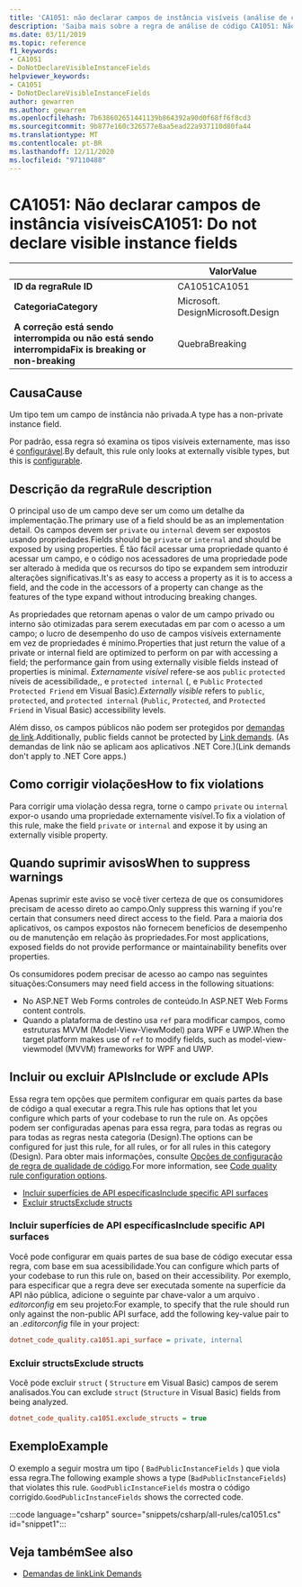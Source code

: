 ```yaml
---
title: 'CA1051: não declarar campos de instância visíveis (análise de código)'
description: 'Saiba mais sobre a regra de análise de código CA1051: Não declare campos de instância visíveis'
ms.date: 03/11/2019
ms.topic: reference
f1_keywords:
- CA1051
- DoNotDeclareVisibleInstanceFields
helpviewer_keywords:
- CA1051
- DoNotDeclareVisibleInstanceFields
author: gewarren
ms.author: gewarren
ms.openlocfilehash: 7b638602651441139b864392a90d0f68ff6f8cd3
ms.sourcegitcommit: 9b877e160c326577e8aa5ead22a937110d80fa44
ms.translationtype: MT
ms.contentlocale: pt-BR
ms.lasthandoff: 12/11/2020
ms.locfileid: "97110488"
---
```

# <a name="ca1051-do-not-declare-visible-instance-fields"></a><span data-ttu-id="13a1e-103">CA1051: Não declarar campos de instância visíveis</span><span class="sxs-lookup"><span data-stu-id="13a1e-103">CA1051: Do not declare visible instance fields</span></span>

| | <span data-ttu-id="13a1e-104">Valor</span><span class="sxs-lookup"><span data-stu-id="13a1e-104">Value</span></span> |
|-|-|
| <span data-ttu-id="13a1e-105">**ID da regra**</span><span class="sxs-lookup"><span data-stu-id="13a1e-105">**Rule ID**</span></span> |<span data-ttu-id="13a1e-106">CA1051</span><span class="sxs-lookup"><span data-stu-id="13a1e-106">CA1051</span></span>|
| <span data-ttu-id="13a1e-107">**Categoria**</span><span class="sxs-lookup"><span data-stu-id="13a1e-107">**Category**</span></span> |<span data-ttu-id="13a1e-108">Microsoft. Design</span><span class="sxs-lookup"><span data-stu-id="13a1e-108">Microsoft.Design</span></span>|
| <span data-ttu-id="13a1e-109">**A correção está sendo interrompida ou não está sendo interrompida**</span><span class="sxs-lookup"><span data-stu-id="13a1e-109">**Fix is breaking or non-breaking**</span></span> |<span data-ttu-id="13a1e-110">Quebra</span><span class="sxs-lookup"><span data-stu-id="13a1e-110">Breaking</span></span>|

## <a name="cause"></a><span data-ttu-id="13a1e-111">Causa</span><span class="sxs-lookup"><span data-stu-id="13a1e-111">Cause</span></span>

<span data-ttu-id="13a1e-112">Um tipo tem um campo de instância não privada.</span><span class="sxs-lookup"><span data-stu-id="13a1e-112">A type has a non-private instance field.</span></span>

<span data-ttu-id="13a1e-113">Por padrão, essa regra só examina os tipos visíveis externamente, mas isso é [configurável](#include-or-exclude-apis).</span><span class="sxs-lookup"><span data-stu-id="13a1e-113">By default, this rule only looks at externally visible types, but this is [configurable](#include-or-exclude-apis).</span></span>

## <a name="rule-description"></a><span data-ttu-id="13a1e-114">Descrição da regra</span><span class="sxs-lookup"><span data-stu-id="13a1e-114">Rule description</span></span>

<span data-ttu-id="13a1e-115">O principal uso de um campo deve ser um como um detalhe da implementação.</span><span class="sxs-lookup"><span data-stu-id="13a1e-115">The primary use of a field should be as an implementation detail.</span></span> <span data-ttu-id="13a1e-116">Os campos devem ser `private` ou `internal` devem ser expostos usando propriedades.</span><span class="sxs-lookup"><span data-stu-id="13a1e-116">Fields should be `private` or `internal` and should be exposed by using properties.</span></span> <span data-ttu-id="13a1e-117">É tão fácil acessar uma propriedade quanto é acessar um campo, e o código nos acessadores de uma propriedade pode ser alterado à medida que os recursos do tipo se expandem sem introduzir alterações significativas.</span><span class="sxs-lookup"><span data-stu-id="13a1e-117">It's as easy to access a property as it is to access a field, and the code in the accessors of a property can change as the features of the type expand without introducing breaking changes.</span></span>

<span data-ttu-id="13a1e-118">As propriedades que retornam apenas o valor de um campo privado ou interno são otimizadas para serem executadas em par com o acesso a um campo; o lucro de desempenho do uso de campos visíveis externamente em vez de propriedades é mínimo.</span><span class="sxs-lookup"><span data-stu-id="13a1e-118">Properties that just return the value of a private or internal field are optimized to perform on par with accessing a field; the performance gain from using externally visible fields instead of properties is minimal.</span></span> <span data-ttu-id="13a1e-119">*Externamente visível* refere-se aos `public` `protected` níveis de acessibilidade,, e `protected internal` (, e `Public` `Protected` `Protected Friend` em Visual Basic).</span><span class="sxs-lookup"><span data-stu-id="13a1e-119">*Externally visible* refers to `public`, `protected`, and `protected internal` (`Public`, `Protected`, and `Protected Friend` in Visual Basic) accessibility levels.</span></span>

<span data-ttu-id="13a1e-120">Além disso, os campos públicos não podem ser protegidos por [demandas de link](../../../framework/misc/link-demands.md).</span><span class="sxs-lookup"><span data-stu-id="13a1e-120">Additionally, public fields cannot be protected by [Link demands](../../../framework/misc/link-demands.md).</span></span> <span data-ttu-id="13a1e-121">(As demandas de link não se aplicam aos aplicativos .NET Core.)</span><span class="sxs-lookup"><span data-stu-id="13a1e-121">(Link demands don't apply to .NET Core apps.)</span></span>

## <a name="how-to-fix-violations"></a><span data-ttu-id="13a1e-122">Como corrigir violações</span><span class="sxs-lookup"><span data-stu-id="13a1e-122">How to fix violations</span></span>

<span data-ttu-id="13a1e-123">Para corrigir uma violação dessa regra, torne o campo `private` ou `internal` expor-o usando uma propriedade externamente visível.</span><span class="sxs-lookup"><span data-stu-id="13a1e-123">To fix a violation of this rule, make the field `private` or `internal` and expose it by using an externally visible property.</span></span>

## <a name="when-to-suppress-warnings"></a><span data-ttu-id="13a1e-124">Quando suprimir avisos</span><span class="sxs-lookup"><span data-stu-id="13a1e-124">When to suppress warnings</span></span>

<span data-ttu-id="13a1e-125">Apenas suprimir este aviso se você tiver certeza de que os consumidores precisam de acesso direto ao campo.</span><span class="sxs-lookup"><span data-stu-id="13a1e-125">Only suppress this warning if you're certain that consumers need direct access to the field.</span></span> <span data-ttu-id="13a1e-126">Para a maioria dos aplicativos, os campos expostos não fornecem benefícios de desempenho ou de manutenção em relação às propriedades.</span><span class="sxs-lookup"><span data-stu-id="13a1e-126">For most applications, exposed fields do not provide performance or maintainability benefits over properties.</span></span>

<span data-ttu-id="13a1e-127">Os consumidores podem precisar de acesso ao campo nas seguintes situações:</span><span class="sxs-lookup"><span data-stu-id="13a1e-127">Consumers may need field access in the following situations:</span></span>

- <span data-ttu-id="13a1e-128">No ASP.NET Web Forms controles de conteúdo.</span><span class="sxs-lookup"><span data-stu-id="13a1e-128">In ASP.NET Web Forms content controls.</span></span>
- <span data-ttu-id="13a1e-129">Quando a plataforma de destino usa `ref` para modificar campos, como estruturas MVVM (Model-View-ViewModel) para WPF e UWP.</span><span class="sxs-lookup"><span data-stu-id="13a1e-129">When the target platform makes use of `ref` to modify fields, such as model-view-viewmodel (MVVM) frameworks for WPF and UWP.</span></span>

## <a name="include-or-exclude-apis"></a><span data-ttu-id="13a1e-130">Incluir ou excluir APIs</span><span class="sxs-lookup"><span data-stu-id="13a1e-130">Include or exclude APIs</span></span>

<span data-ttu-id="13a1e-131">Essa regra tem opções que permitem configurar em quais partes da base de código a qual executar a regra.</span><span class="sxs-lookup"><span data-stu-id="13a1e-131">This rule has options that let you configure which parts of your codebase to run the rule on.</span></span> <span data-ttu-id="13a1e-132">As opções podem ser configuradas apenas para essa regra, para todas as regras ou para todas as regras nesta categoria (Design).</span><span class="sxs-lookup"><span data-stu-id="13a1e-132">The options can be configured for just this rule, for all rules, or for all rules in this category (Design).</span></span> <span data-ttu-id="13a1e-133">Para obter mais informações, consulte [Opções de configuração de regra de qualidade de código](../code-quality-rule-options.md).</span><span class="sxs-lookup"><span data-stu-id="13a1e-133">For more information, see [Code quality rule configuration options](../code-quality-rule-options.md).</span></span>

- [<span data-ttu-id="13a1e-134">Incluir superfícies de API específicas</span><span class="sxs-lookup"><span data-stu-id="13a1e-134">Include specific API surfaces</span></span>](#include-specific-api-surfaces)
- [<span data-ttu-id="13a1e-135">Excluir structs</span><span class="sxs-lookup"><span data-stu-id="13a1e-135">Exclude structs</span></span>](#exclude-structs)

### <a name="include-specific-api-surfaces"></a><span data-ttu-id="13a1e-136">Incluir superfícies de API específicas</span><span class="sxs-lookup"><span data-stu-id="13a1e-136">Include specific API surfaces</span></span>

<span data-ttu-id="13a1e-137">Você pode configurar em quais partes de sua base de código executar essa regra, com base em sua acessibilidade.</span><span class="sxs-lookup"><span data-stu-id="13a1e-137">You can configure which parts of your codebase to run this rule on, based on their accessibility.</span></span> <span data-ttu-id="13a1e-138">Por exemplo, para especificar que a regra deve ser executada somente na superfície da API não pública, adicione o seguinte par chave-valor a um arquivo *. editorconfig* em seu projeto:</span><span class="sxs-lookup"><span data-stu-id="13a1e-138">For example, to specify that the rule should run only against the non-public API surface, add the following key-value pair to an *.editorconfig* file in your project:</span></span>

```ini
dotnet_code_quality.ca1051.api_surface = private, internal
```

### <a name="exclude-structs"></a><span data-ttu-id="13a1e-139">Excluir structs</span><span class="sxs-lookup"><span data-stu-id="13a1e-139">Exclude structs</span></span>

<span data-ttu-id="13a1e-140">Você pode excluir `struct` ( `Structure` em Visual Basic) campos de serem analisados.</span><span class="sxs-lookup"><span data-stu-id="13a1e-140">You can exclude `struct` (`Structure` in Visual Basic) fields from being analyzed.</span></span>

```ini
dotnet_code_quality.ca1051.exclude_structs = true
```

## <a name="example"></a><span data-ttu-id="13a1e-141">Exemplo</span><span class="sxs-lookup"><span data-stu-id="13a1e-141">Example</span></span>

<span data-ttu-id="13a1e-142">O exemplo a seguir mostra um tipo ( `BadPublicInstanceFields` ) que viola essa regra.</span><span class="sxs-lookup"><span data-stu-id="13a1e-142">The following example shows a type (`BadPublicInstanceFields`) that violates this rule.</span></span> <span data-ttu-id="13a1e-143">`GoodPublicInstanceFields` mostra o código corrigido.</span><span class="sxs-lookup"><span data-stu-id="13a1e-143">`GoodPublicInstanceFields` shows the corrected code.</span></span>

:::code language="csharp" source="snippets/csharp/all-rules/ca1051.cs" id="snippet1":::

## <a name="see-also"></a><span data-ttu-id="13a1e-144">Veja também</span><span class="sxs-lookup"><span data-stu-id="13a1e-144">See also</span></span>

- [<span data-ttu-id="13a1e-145">Demandas de link</span><span class="sxs-lookup"><span data-stu-id="13a1e-145">Link Demands</span></span>](../../../framework/misc/link-demands.md)
